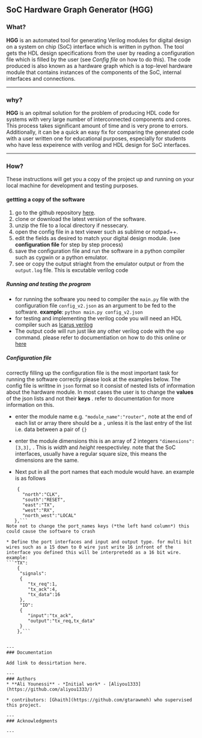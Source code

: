
## SoC Hardware Graph Generator (HGG)

### What?

**HGG** is an automated tool for generating Verilog modules for digital design on a system on chip (SoC) interface which is written in python. The tool gets the HDL design specifications from the user by reading a configuration file which is filled by the user (see _Config file_ on how to do this). The code produced is also known as a hardware graph which is a top-level hardware module that contains instances of the components of the SoC, internal interfaces and connections. 

---
### why?

**HGG** is an opitmal solution for the problem of producing HDL code for systems with very large number of interconnected components and cores. This process takes significant amount of time and is very prone to errors. Additionally, it can be a quick an easy fix for comparing the generated code with a user written one for educational purposes, especially for students who have less expeirence with verilog and HDL design for SoC interfaces. 

---
### How?

These instructions will get you a copy of the project up and running on your local machine for development and testing purposes. 

#### gettting a copy of the software

1. go to the github repository [here](https://github.com/aliyou1333/test-python).
2. clone or download the latest version of the software. 
3. unzip the file to a local directory if nessecary.
4. open the config file in a text viewer such as sublime or notpad++.
5. edit the fields as desired to match your digital design module. (see **configuration file** for step by step process)
6. save the configuration file and run the software in a python compiler such as cygwin or a python emulator.
7. see or copy the output striaght from the emulator output or from the `output.log` file. This is excutable verilog code 

##### Running and testing the program 

* for running the software you need to compiler the `main.py` file with the configuration file `config_v2.json` as an argument to be fed to the software. **example**: `python main.py config_v2.json`
* for testing and implementing the verilog code you will need an HDL compiler such as [Icarus verilog](http://iverilog.icarus.com/)
* The output code will run just like any other verilog code with the `vpp` command. please refer to documentiation on how to do this online or [here](http://iverilog.wikia.com/wiki/Getting_Started)

##### Configuration file 

correctly filling up the configuration file is the most important task for running the software correctly please look at the examples below. The config file is writtne in `json` format so it consist of nested lists of information about the hardware module. In most cases the user is to change the **values** of the json lists and not their **keys** . refer to documentation for more information on this.

* enter the module name e.g. `"module_name":"router",` note at the end of each list or array there should be a `,` unless it is the last entry of the list i.e. data between a pair of `{}`

* enter the module dimensions this is an array of 2 integers `"dimensions":[3,3],` . This is *width* and *height* reespectivley. note that the SoC interfaces, usually have a regular square size, this means the dimensions are the same.

* Next put in all the port names that each module would have. an example is as follows
```"port_names":
	{  
      "north":"CLK",
      "south":"RESET",
      "east":"TX",
      "west":"RX",
      "north_west":"LOCAL"
   },```
Note not to change the port_names keys (*the left hand column*) this could cause the software to crash

* Define the port interfaces and input and output type. for multi bit wires such as a 15 down to 0 wire just write 16 infront of the interface you defined this will be interpretedd as a 16 bit wire. example:
```"TX":
	{  
     "signals":
     {  
        "tx_req":1,
        "tx_ack":4,
        "tx_data":16
     },
     "IO":
     {  
        "input":"tx_ack",
        "output":"tx_req,tx_data"
     }
    },```


---
### Documentation

Add link to dessirtation here.

---
### Authors
* **Ali Younessi** - *Initial work* - [Aliyou1333](https://github.com/aliyou1333/)

* contributors: [Ghaith](https://github.com/gtarawneh) who supervised this project.

---
### Acknowledgments

---

